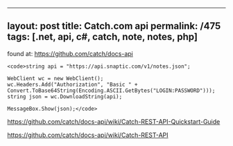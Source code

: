---
layout: post
title: Catch.com api
permalink: /475
tags: [.net, api, c#, catch, note, notes, php]
----

found at: https://github.com/catch/docs-api

    
    <code>string api = "https://api.snaptic.com/v1/notes.json";
    
    WebClient wc = new WebClient();
    wc.Headers.Add("Authorization", "Basic " + Convert.ToBase64String(Encoding.ASCII.GetBytes("LOGIN:PASSWORD")));
    string json = wc.DownloadString(api);
    
    MessageBox.Show(json);</code>


https://github.com/catch/docs-api/wiki/Catch-REST-API-Quickstart-Guide


https://github.com/catch/docs-api/wiki/Catch-REST-API

